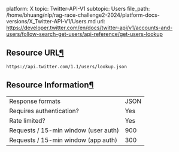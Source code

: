 platform: X
topic: Twitter-API-V1
subtopic: Users
file_path: /home/bhuang/nlp/rag-race-challenge2-2024/platform-docs-versions/X_Twitter-API-V1/Users.md
url: https://developer.twitter.com/en/docs/twitter-api/v1/accounts-and-users/follow-search-get-users/api-reference/get-users-lookup

## Resource URL[¶](#resource-url "Permalink to this headline")

`https://api.twitter.com/1.1/users/lookup.json`

## Resource Information[¶](#resource-information "Permalink to this headline")

|     |     |
| --- | --- |
| Response formats | JSON |
| Requires authentication? | Yes |
| Rate limited? | Yes |
| Requests / 15-min window (user auth) | 900 |
| Requests / 15-min window (app auth) | 300 |